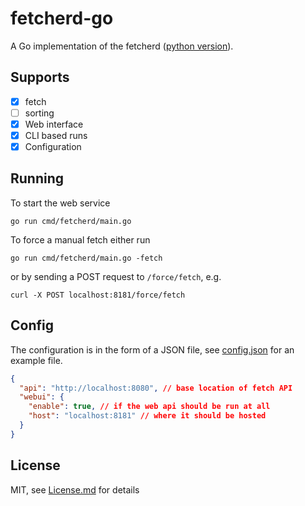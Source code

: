 # fetcherd-go

A Go implementation of the fetcherd ([python version](https://github.com/zyphrus/fetcherd-py)).

## Supports

 - [X] fetch
 - [ ] sorting
 - [x] Web interface
 - [x] CLI based runs
 - [x] Configuration

## Running

To start the web service

`go run cmd/fetcherd/main.go`

To force a manual fetch either run

`go run cmd/fetcherd/main.go -fetch`

or by sending a POST request to `/force/fetch`, e.g.

`curl -X POST localhost:8181/force/fetch`

## Config

The configuration is in the form of a JSON file,
see [config.json](./config.json) for an example file.

```JSON
{
  "api": "http://localhost:8080", // base location of fetch API
  "webui": {
    "enable": true, // if the web api should be run at all
    "host": "localhost:8181" // where it should be hosted
  }
}
```

## License

MIT, see [License.md](./LICENSE.md) for details
